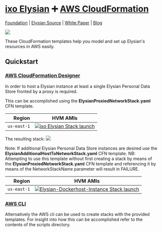 # [ixo Elysian][website-url] :heavy_plus_sign: [AWS CloudFormation](https://aws.amazon.com/cloudformation/)

[Foundation][website-url]
|
[Elysian Source](https://github.com/ixofoundation/ixo-pds)
|
[White Paper](https://medium.com/ixo-blog/elysian-release-7279ee9c49bc)
|
[Blog](https://medium.com/ixo-blog)

[![][ixo-logo]][website-url]

These CloudFormation templates help you model and set up Elysian's
resources in AWS easily.

## Quickstart

###  [AWS CloudFormation Designer](https://console.aws.amazon.com/cloudformation/designer/home)

In order to host a Elysian instance at least a single Elysian Personal Data Store fronted by a proxy is required.

This can be accomplished using the <B>ElysianProxiedNetworkStack.yaml</B> CFN template.

| Region            | HVM AMIs                                                                                 |
| ----------------: | ---------------------------------------------------------------------------------------- |
| `us-east-1`       | [![ixo Elysian Stack launch][stack-badge]][us-east-1-CREATE-ElysianProxiedNetworkStack-with-S3-url]      |

The resulting stack:
![][ElysianProxiedNetworkStack-diagram-S3-url]

Note: If additional Elysian Personal Data Store instances are desired use the <B>ElysianAdditionalHostToNetworkStack.yaml</B> CFN template.
NB: Attempting to use this template without first creating a stack by means of the <B>ElysianProxiedNetworkStack.yaml</B> CFN template and referencing it by means of the NetworkStackName parameter will result in FAILURE.

| Region            | HVM AMIs                                                                                 |
| ----------------: | ---------------------------------------------------------------------------------------- |
| `us-east-1`       | [![Elysian-Dockerhost-Instance Stack launch][stack-badge]][us-east-1-CREATE-ElysianAdditionalHostToNetworkStack-WITH-S3-url]      |

###  [AWS CLI](https://aws.amazon.com/cli)

Alternatively the AWS cli can be used to create stacks with the provided templates. For insight into how this can be accomplished refer to the contents of the scripts directory.

[ixo-logo]: https://ixo.foundation/wp-content/uploads/2018/01/ixo-Cyan@2x.png

[website-url]: https://ixo.foundation

[ElysianProxiedNetworkStack-diagram-S3-url]: https://s3.amazonaws.com/ixo-elysian-cfn-templates/ElysianProxiedNetworkStack-diagram.png

[us-east-1-CREATE-ElysianProxiedNetworkStack-with-S3-url]: https://console.aws.amazon.com/cloudformation/home?region=us-east-1#/stacks/new?stackName=Elysian-Proxied-Network-Stack$&templateURL=https://s3.amazonaws.com/ixo-elysian-cfn-templates/ElysianProxiedNetworkStack.yaml

[us-east-1-CREATE-ElysianAdditionalHostToNetworkStack-WITH-S3-url]: https://console.aws.amazon.com/cloudformation/home?region=us-east-1#/stacks/new?stackName=Elysian-Additional-Host-To-Network-Stack&templateURL=https://s3.amazonaws.com/ixo-elysian-cfn-templates/ElysianAdditionalHostToNetworkStack.yaml

[stack-badge]: https://s3.amazonaws.com/cloudformation-examples/cloudformation-launch-stack.png
